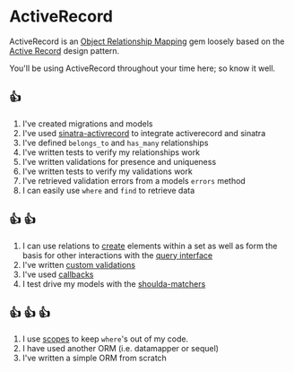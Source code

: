 # ActiveRecord

ActiveRecord is an [Object Relationship
Mapping](https://en.wikipedia.org/wiki/Object-relational_mapping)
gem loosely based on the [Active
Record](https://en.wikipedia.org/wiki/Active_Record) design pattern.

You'll be using ActiveRecord throughout your time here; so know it well.

## :+1:
1. I've created migrations and models
1. I've used 
   [sinatra-activrecord](https://github.com/janko-m/sinatra-activerecord) to
   integrate activerecord and sinatra
1. I've defined `belongs_to` and `has_many` relationships
1. I've written tests to verify my relationships work
1. I've written validations for presence and uniqueness
1. I've written tests to verify my validations work
1. I've retrieved validation errors from a models `errors` method
1. I can easily use `where` and `find` to retrieve data

## :+1: :+1:
1. I can use relations to
   [create](http://api.rubyonrails.org/classes/ActiveRecord/Relation.html#method-i-create)
   elements within a set as well as form the basis for other interactions with the
   [query interface](http://guides.rubyonrails.org/active_record_querying.html)
1. I've written [custom
   validations](http://guides.rubyonrails.org/active_record_validations.html#performing-custom-validations)
1. I've used
[callbacks](http://guides.rubyonrails.org/active_record_callbacks.html)
1. I test drive my models with the
   [shoulda-matchers](https://github.com/thoughtbot/shoulda-matchers)

## :+1: :+1: :+1:
1. I use
[scopes](http://guides.rubyonrails.org/active_record_querying.html#scopes) to
keep `where`'s out of my code.
1. I have used another ORM (i.e. datamapper or sequel)
1. I've written a simple ORM from scratch


